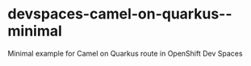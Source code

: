 # devspaces-camel-on-quarkus--minimal
Minimal example for Camel on Quarkus route in OpenShift Dev Spaces
